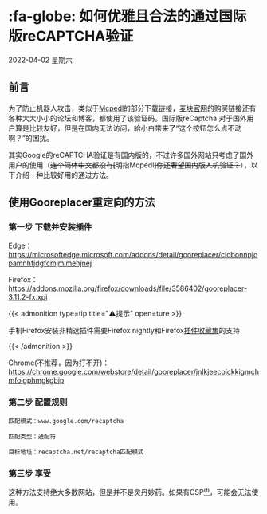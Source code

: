 # :fa-globe: 如何优雅且合法的通过国际版reCAPTCHA验证

2022-04-02 星期六

## 前言

  为了防止机器人攻击，类似于[Mcpedl](https://mcpedl.com/ "Mcpedl")的部分下载链接，[麦块官网](https://www.minecraft.net/ "麦块官网")的购买链接还有各种大大小小的论坛和博客，都使用了该验证码。国际版reCaptcha 对于国外用户算是比较友好，但是在国内无法访问，給小白带来了“这个按钮怎么点不动啊？”的困扰。

  

  其实Google的reCAPTCHA验证是有国内版的，不过许多国外网站只考虑了国外用户的使用（~~连个简体中文都没有[~~明指Mcpedl~~]你还奢望国内版人机验证？~~），以下介绍一种比较好用的通过方法。

##   使用**Gooreplacer**重定向的方法

### 第一步 下载并安装插件

Edge：https://microsoftedge.microsoft.com/addons/detail/gooreplacer/cidbonnpjopamnhfjdgfcmjmlmehjnej

Firefox：https://addons.mozilla.org/firefox/downloads/file/3586402/gooreplacer-3.11.2-fx.xpi

{{< admonition type=tip title="⚠️提示" open=ture >}}

手机Firefox安装非精选插件需要Firefox nightly和Firefox[插件收藏集](https://addons.mozilla.org/zh-CN/firefox/collections/ "插件收藏集")的支持

{{< /admonition >}}

Chrome(不推荐，因为打不开)：https://chrome.google.com/webstore/detail/gooreplacer/jnlkjeecojckkigmchmfoigphmgkgbip

### 第二步 配置规则



    匹配模式：www.google.com/recaptcha

    匹配类型：通配符

    目标地址：recaptcha.net/recaptcha匹配模式

### 第三步 享受

这种方法支持绝大多数网站，但是并不是灵丹妙药。如果有CSP[⁽¹⁾](https://baike.baidu.com/item/CSP/13343685 "⁽百度百科详情页⁾")，可能会无法使用。
